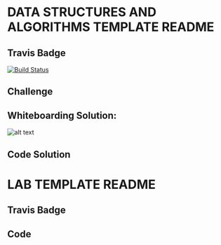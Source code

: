 # DATA STRUCTURES AND ALGORITHMS TEMPLATE README
## Travis Badge
[![Build Status](https://travis-ci.org/ashtonkellis/10-stacks-queues.svg?branch=master)](https://travis-ci.org/ashtonkellis/10-stacks-queues)

## Challenge
<!-- YOUR PROBLEM DOMAIN HERE -->

## Whiteboarding Solution:
 <!--YOUR GITHUB IMAGE URL BELOW  -->
![alt text](YOUR-IMAGE-URL-HERE.jpg)

## Code Solution
<!-- YOUR CODE HERE -->

<!-- ====================================================================== -->

# LAB TEMPLATE README
## Travis Badge
<!-- YOUR TRAVIS CI BADGE HERE -->

## Code
<!-- YOUR CODE DESCRIPTION HERE -->
